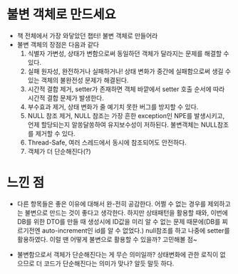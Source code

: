 # 불변 객체로 만드세요
- 책 전체에서 가장 와닿았던 챕터! 불변 객체로 만들어라
- 불변 객체의 장점은 다음과 같다
  1. 식별자 가변성, 상태가 변함으로써 동일하던 객체가 달라지는 문제를 해결할 수 있다.
  2. 실패 원자성, 완전하거나 실패하거나! 상태 변화가 중간에 실패함으로써 생길 수 있는 객체의 불완전성 문제가 해결된다.
  3. 시간적 결합 제거, setter가 존재하면 객체 바깥에서 setter 호출 순서에 따라 시간적 결합 문제가 발생한다.
  4. 부수효과 제거, 상태 변화가 줄 예기치 못한 버그를 방지할 수 있다.
  5. NULL 참조 제거, NULL 참조는 가장 흔한 exception인 NPE를 발생시키고, 언제 할당되는지 알쏭달쏭하여 유지보수성이 저하된다. 불변객체는 NULL참조를 제거할 수 있다.
  6. Thread-Safe, 여러 스레드에서 동시에 참조되어도 안전하다.
  7. 객체가 더 단순해진다(?)

# 느낀  점
- 다른 항목들은 좋은 이유에 대해서 완-전히 공감한다. 어쩔 수 없는 경우를 제외하고는 불변으로 만드는 것이 좋다고 생각한다. 하지만 상태패턴을 활용할 때와, 이번에 DB를 위한 DTO를 만들 때 생성시에 ID값을 미리 알 수 없는 문제 때문에(DB를 찌르기전엔 auto-increment인 id를 알 수 없었다.) null참조를 하고 나중에 setter를 활용하였다. 이럴 땐 어떻게 불변으로 활용할 수 있을까? 고민해볼 점~

- 불변함으로서 객체가 단순해진다는 게 무슨 의미일까? 상태변화에 관한 로직이 없으므로 더 코드가 단순해진다는 의미가 맞나? 알듯 말듯 하다.
